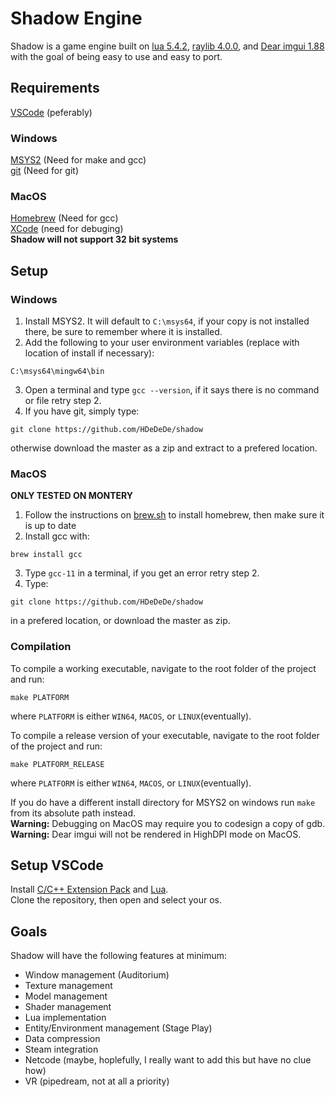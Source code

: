 # Shadow Engine
Shadow is a game engine built on [lua 5.4.2](https://sourceforge.net/projects/luabinaries/files/5.4.2/), [raylib 4.0.0](https://github.com/raysan5/raylib/releases/tag/4.0.0), and [Dear imgui 1.88](https://github.com/ocornut/imgui/releases/tag/v1.88) with the goal of being easy to use and easy to port. 

## Requirements
[VSCode](https://code.visualstudio.com/) (peferably)  
### Windows
[MSYS2](https://www.msys2.org/) (Need for make and gcc)  
[git](https://git-scm.com/download/win) (Need for git)  
### MacOS
[Homebrew](https://brew.sh/) (Need for gcc)  
[XCode](https://developer.apple.com/xcode/) (need for debuging)  
**Shadow will not support 32 bit systems**  
## Setup
### Windows
1. Install MSYS2. It will default to `C:\msys64`, if your copy is not installed there, be sure to remember where it is installed.
2. Add the following to your user environment variables (replace with location of install if necessary):
```
C:\msys64\mingw64\bin
```
3. Open a terminal and type `gcc --version`, if it says there is no command or file retry step 2.
4. If you have git, simply type:
```
git clone https://github.com/HDeDeDe/shadow
```
otherwise download the master as a zip and extract to a prefered location.  
### MacOS
**ONLY TESTED ON MONTERY**
1. Follow the instructions on [brew.sh](https://brew.sh/) to install homebrew, then make sure it is up to date
2. Install gcc with:
```
brew install gcc
```
3. Type `gcc-11` in a terminal, if you get an error retry step 2.
4. Type:
```
git clone https://github.com/HDeDeDe/shadow
```
in a prefered location, or download the master as zip.  

### Compilation
To compile a working executable, navigate to the root folder of the project and run:
```
make PLATFORM
```
where `PLATFORM` is either `WIN64`, `MACOS`, or `LINUX`(eventually). 
  
To compile a release version of your executable, navigate to the root folder of the project and run:
```
make PLATFORM_RELEASE
```
where `PLATFORM` is either `WIN64`, `MACOS`, or `LINUX`(eventually). 
  
If you do have a different install directory for MSYS2 on windows run `make` from its absolute path instead.  
**Warning:** Debugging on MacOS may require you to codesign a copy of gdb.  
**Warning:** Dear imgui will not be rendered in HighDPI mode on MacOS.  
## Setup VSCode
Install [C/C++ Extension Pack](https://marketplace.visualstudio.com/items?itemName=ms-vscode.cpptools-extension-pack) and [Lua](https://marketplace.visualstudio.com/items?itemName=sumneko.lua).  
Clone the repository, then open and select your os.
## Goals
Shadow will have the following features at minimum:  
- Window management (Auditorium)
- Texture management
- Model management
- Shader management
- Lua implementation
- Entity/Environment management (Stage Play)
- Data compression
- Steam integration
- Netcode (maybe, hoplefully, I really want to add this but have no clue how)
- VR (pipedream, not at all a priority)  
